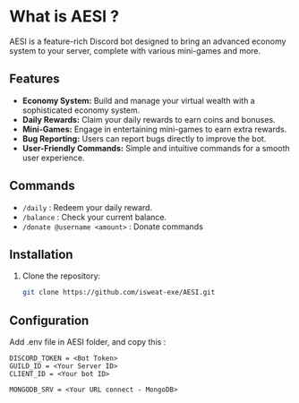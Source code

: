 # What is AESI ?

AESI is a feature-rich Discord bot designed to bring an advanced economy system to your server, complete with various mini-games and more.

## Features

- **Economy System:** Build and manage your virtual wealth with a sophisticated economy system.
- **Daily Rewards:** Claim your daily rewards to earn coins and bonuses.
- **Mini-Games:** Engage in entertaining mini-games to earn extra rewards.
- **Bug Reporting:** Users can report bugs directly to improve the bot.
- **User-Friendly Commands:** Simple and intuitive commands for a smooth user experience.

## Commands

- `/daily` : Redeem your daily reward.
- `/balance` : Check your current balance.
- `/donate @username <amount>` : Donate commands

## Installation

1. Clone the repository:

   ```bash
   git clone https://github.com/isweat-exe/AESI.git
   ```

## Configuration

Add .env file in AESI folder, and copy this :
```env
DISCORD_TOKEN = <Bot Token>
GUILD_ID = <Your Server ID>
CLIENT_ID = <Your bot ID>

MONGODB_SRV = <Your URL connect - MongoDB> 
```